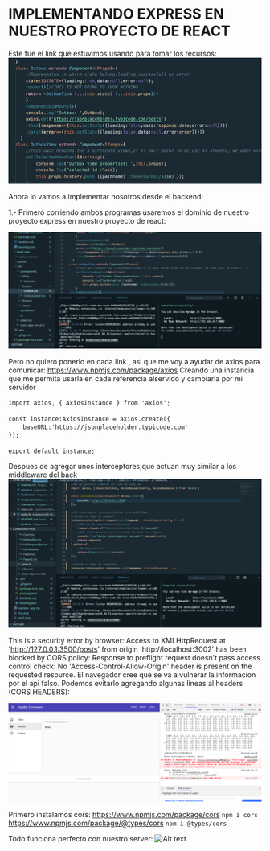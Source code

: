 # IMPLEMENTANDO EXPRESS EN NUESTRO PROYECTO DE REACT 

Este fue el link que estuvimos usando para tomar los recursos:
![Alt text](img.png)

Ahora lo vamos a implementar nosotros desde el backend:

1.- Primero corriendo ambos programas usaremos el dominio de nuestro proyecto express en nuestro proyecto de react:

![Alt text](img2.png)

Pero no quiero ponerlo en cada link , asi que me voy a ayudar de axios para comunicar:
https://www.npmjs.com/package/axios 
Creando una instancia que me permita usarla en cada referencia alservido y cambiarla por mi servidor
```
import axios, { AxiosInstance } from 'axios';

const instance:AxiosInstance = axios.create({
    baseURL:'https://jsonplaceholder.typicode.com'
});

export default instance;
```

Despues de agregar unos interceptores,que actuan muy similar a los middleware del back
![Alt text](img3.png)

This is a security error by browser:
Access to XMLHttpRequest at 'http://127.0.0.1:3500/posts' from origin 'http://localhost:3002' has been blocked by CORS policy: Response to preflight request doesn't pass access control check: No 'Access-Control-Allow-Origin' header is present on the requested resource.
El navegador cree que se va a vulnerar la informacion por el api falso.
Podemos evitarlo agregando algunas lineas al headers (CORS HEADERS):

![Alt text](img4.png)

Primero instalamos cors:
https://www.npmjs.com/package/cors
```npm i cors```
https://www.npmjs.com/package/@types/cors
```npm i @types/cors```


Todo funciona perfecto con nuestro server:
![Alt text](img5.png)
